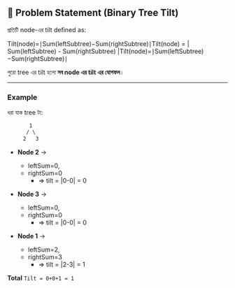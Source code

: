 ## 🔹 Problem Statement (Binary Tree Tilt)

প্রতিটি node-এর tilt defined as:

Tilt(node)=∣Sum(leftSubtree)−Sum(rightSubtree)∣Tilt(node) = | Sum(leftSubtree) - Sum(rightSubtree) |Tilt(node)=∣Sum(leftSubtree)−Sum(rightSubtree)∣

পুরো tree এর tilt হলো **সব node এর tilt এর যোগফল**।

---

### Example

ধরা যাক tree টা:
```txt
       1
      / \
     2   3

```

- **Node 2** → 
	- leftSum=0,
	- rightSum=0 
		- ⇒ tilt = |0-0| = 0
    
- **Node 3** → 
	-  leftSum=0,
	- rightSum=0 
		- ⇒ tilt = |0-0| = 0
    
- **Node 1** →
	- leftSum=2, 
	- rightSum=3 
		- ⇒ tilt = |2-3| = 1
    

**Total** `Tilt = 0+0+1 = 1`
